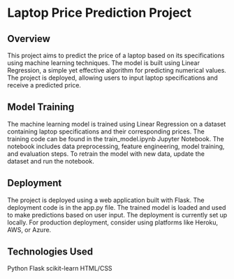 # Laptop Price Prediction Project
## Overview
This project aims to predict the price of a laptop based on its specifications using machine learning techniques. The model is built using Linear Regression, a simple yet effective algorithm for predicting numerical values. The project is deployed, allowing users to input laptop specifications and receive a predicted price.

## Model Training
The machine learning model is trained using Linear Regression on a dataset containing laptop specifications and their corresponding prices. The training code can be found in the train_model.ipynb Jupyter Notebook. The notebook includes data preprocessing, feature engineering, model training, and evaluation steps.
To retrain the model with new data, update the dataset and run the notebook.

## Deployment
The project is deployed using a web application built with Flask. The deployment code is in the app.py file. The trained model is loaded and used to make predictions based on user input.
The deployment is currently set up locally. For production deployment, consider using platforms like Heroku, AWS, or Azure.

## Technologies Used
Python
Flask
scikit-learn
HTML/CSS
